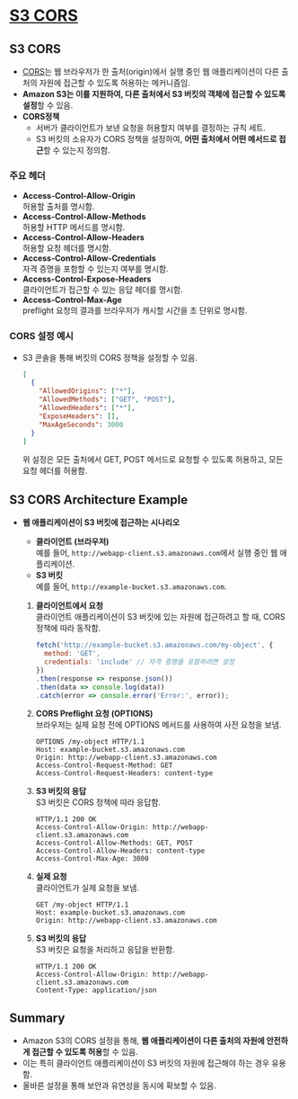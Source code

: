# [S3 CORS](https://docs.aws.amazon.com/ko_kr/AmazonS3/latest/userguide/cors.html)

## S3 CORS

* [CORS](https://github.com/LeeWooJung/AWS-SAA-C03/tree/main/99.%20AWS%20Terms/99-3.%20CORS)는 웹 브라우저가 한 출처(origin)에서 실행 중인 웹 애플리케이션이 다른 출처의 자원에 접근할 수 있도록 허용하는 메커니즘임. 
* **Amazon S3는 이를 지원하여, 다른 출처에서 S3 버킷의 객체에 접근할 수 있도록 설정**할 수 있음.
* **CORS정책**  
  * 서버가 클라이언트가 보낸 요청을 허용할지 여부를 결정하는 규칙 세트.  
  * S3 버킷의 소유자가 CORS 정책을 설정하여, **어떤 출처에서 어떤 메서드로 접근**할 수 있는지 정의함.

### 주요 헤더

* **Access-Control-Allow-Origin**  
허용할 출처를 명시함.
* **Access-Control-Allow-Methods**  
허용할 HTTP 메서드를 명시함.
* **Access-Control-Allow-Headers**  
허용할 요청 헤더를 명시함.
* **Access-Control-Allow-Credentials**  
자격 증명을 포함할 수 있는지 여부를 명시함.
* **Access-Control-Expose-Headers**  
클라이언트가 접근할 수 있는 응답 헤더를 명시함.
* **Access-Control-Max-Age**  
preflight 요청의 결과를 브라우저가 캐시할 시간을 초 단위로 명시함.

### CORS 설정 예시

* S3 콘솔을 통해 버킷의 CORS 정책을 설정할 수 있음.

  ```json
  [
    {
      "AllowedOrigins": ["*"],
      "AllowedMethods": ["GET", "POST"],
      "AllowedHeaders": ["*"],
      "ExposeHeaders": [],
      "MaxAgeSeconds": 3000
    }
  ]

  ```
  위 설정은 모든 출처에서 GET, POST 메서드로 요청할 수 있도록 허용하고, 모든 요청 헤더를 허용함.

## S3 CORS Architecture Example

* **웹 애플리케이션이 S3 버킷에 접근하는 시나리오**  
  * **클라이언트 (브라우저)**  
  예를 들어, `http://webapp-client.s3.amazonaws.com`에서 실행 중인 웹 애플리케이션.
  * **S3 버킷**  
  예를 들어, `http://example-bucket.s3.amazonaws.com`.

  1. **클라이언트에서 요청**  
    클라이언트 애플리케이션이 S3 버킷에 있는 자원에 접근하려고 할 때, CORS 정책에 따라 동작함.

      ```javascript
      fetch('http://example-bucket.s3.amazonaws.com/my-object', {
        method: 'GET',
        credentials: 'include' // 자격 증명을 포함하려면 설정
      })
      .then(response => response.json())
      .then(data => console.log(data))
      .catch(error => console.error('Error:', error));
      ```
  2. **CORS Preflight 요청 (OPTIONS)**  
    브라우저는 실제 요청 전에 OPTIONS 메서드를 사용하여 사전 요청을 보냄.

      ```http
      OPTIONS /my-object HTTP/1.1
      Host: example-bucket.s3.amazonaws.com
      Origin: http://webapp-client.s3.amazonaws.com
      Access-Control-Request-Method: GET
      Access-Control-Request-Headers: content-type
      ```

  3. **S3 버킷의 응답**  
    S3 버킷은 CORS 정책에 따라 응답함.

      ```http
      HTTP/1.1 200 OK
      Access-Control-Allow-Origin: http://webapp-client.s3.amazonaws.com
      Access-Control-Allow-Methods: GET, POST
      Access-Control-Allow-Headers: content-type
      Access-Control-Max-Age: 3000
      ```

  4. **실제 요청**  
    클라이언트가 실제 요청을 보냄.

      ```http
      GET /my-object HTTP/1.1
      Host: example-bucket.s3.amazonaws.com
      Origin: http://webapp-client.s3.amazonaws.com
      ```

  5. **S3 버킷의 응답**  
    S3 버킷은 요청을 처리하고 응답을 반환함.

      ```http
      HTTP/1.1 200 OK
      Access-Control-Allow-Origin: http://webapp-client.s3.amazonaws.com
      Content-Type: application/json
      ```


## Summary

* Amazon S3의 CORS 설정을 통해, **웹 애플리케이션이 다른 출처의 자원에 안전하게 접근할 수 있도록 허용**할 수 있음.  
* 이는 특히 클라이언트 애플리케이션이 S3 버킷의 자원에 접근해야 하는 경우 유용함.  
* 올바른 설정을 통해 보안과 유연성을 동시에 확보할 수 있음.

